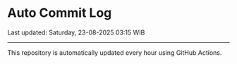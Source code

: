 # Auto Commit Log

Last updated: Saturday, 23-08-2025 03:15 WIB

---

This repository is automatically updated every hour using GitHub Actions.
